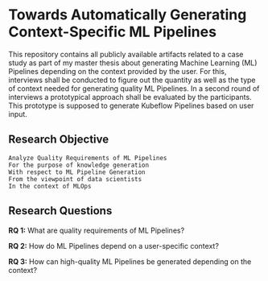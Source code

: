 # Towards Automatically Generating Context-Specific ML Pipelines
This repository contains all publicly available artifacts related to a case study as part of my master thesis about generating Machine Learning (ML) Pipelines depending on the context provided by the user. For this, interviews shall be conducted to figure out the quantity as well as the type of context needed for generating quality ML Pipelines. In a second round of interviews a prototypical approach shall be evaluated by the participants. This prototype is supposed to generate Kubeflow Pipelines based on user input.

## Research Objective
```
Analyze Quality Requirements of ML Pipelines
For the purpose of knowledge generation
With respect to ML Pipeline Generation
From the viewpoint of data scientists
In the context of MLOps
```

## Research Questions
__RQ 1:__ What are quality requirements of ML Pipelines?

__RQ 2:__ How do ML Pipelines depend on a user-specific context?

__RQ 3:__ How can high-quality ML Pipelines be generated depending on the context?
